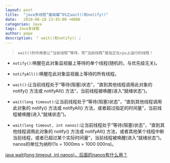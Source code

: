 ```yaml
---
layout: post
title:  "java多线程“基础篇”05之wait()和notify()"
date:   2018-08-18 13:45:00 +0800
categories: Java
tags: Java多线程
author: pepe
description: 『 wait()和notify() 』
---
```


> `wait()的作用是让“当前线程”等待，而“当前线程”是指正在cpu上运行的线程！`

* `notify()`:唤醒在此对象监视器上等待的单个线程(随机的，与优先级无关)。

* `notifyAll()`:唤醒在此对象监视器上等待的所有线程。

* `wait()`:让当前线程处于“等待(阻塞)状态”，“直到其他线程调用此对象的 notify() 方法或 notifyAll() 方法”，当前线程被唤醒(进入“就绪状态”)。

* `wait(long timeout)`:让当前线程处于“等待(阻塞)状态”，“直到其他线程调用此对象的 notify() 方法或 notifyAll() 方法，或者超过指定的时间量”，当前线程被唤醒(进入“就绪状态”)。

* `wait(long timeout, int nanos)`:让当前线程处于“等待(阻塞)状态”，“直到其他线程调用此对象的 notify() 方法或 notifyAll() 方法，或者其他某个线程中断当前线程，或者已超过某个实际时间量”，当前线程被唤醒(进入“就绪状态”)。nanos的单位为纳秒(1s = 1000ms = 1000 000ns)。

[java wait(long timeout, int nanos)，后面的nanos有什么用？](https://www.zhihu.com/question/41808470)
